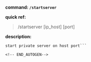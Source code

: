 <!-- BEGIN_AUTOGEN: do NOT edit in this block -->

**command: `/startserver`**

**quick ref:**
> /startserver [ip_host] [port]

**description:**

```
start private server on host port```

<!-- END_AUTOGEN-->
